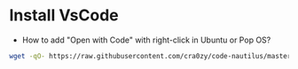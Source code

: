 # Install VsCode
-   How to add "Open with Code" with right-click in Ubuntu or Pop OS?
```sh
wget -qO- https://raw.githubusercontent.com/cra0zy/code-nautilus/master/install.sh | bash
```